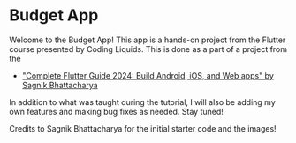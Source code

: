 # Budget App

Welcome to the Budget App! This app is a hands-on project from the Flutter course presented by Coding Liquids. This is done as a part of a project from the 
- ["Complete Flutter Guide 2024: Build Android, iOS, and Web apps" by Sagnik Bhattacharya](https://www.udemy.com/course/flutter-the-guide-to-build-android-ios-and-web-apps/)

In addition to what was taught during the tutorial, I will also be adding my own features and making bug fixes as needed. Stay tuned!

Credits to Sagnik Bhattacharya for the initial starter code and the images!

